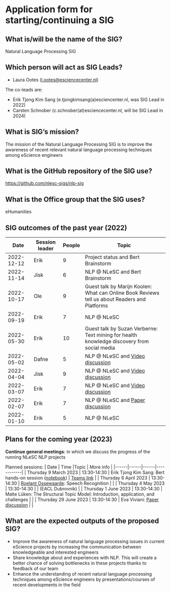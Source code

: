 # Application form for starting/continuing a SIG

## What is/will be the name of the SIG?
Natural Language Processing SIG

## Which person will act as SIG Leads?
- Laura Ootes (l.ootes@esciencecenter.nl)

The co-leads are:
- Erik Tjong Kim Sang (e.tjongkimsang(a)esciencenter.nl, was SIG Lead in 2022)
- Carsten Schnober (c.schnober(at)esciencecenter.nl, will be SIG Lead in 2024)

## What is SIG’s mission?
The mission of the Natural Language Processing SIG is to improve the awareness of recent relevant natural language processing techniques among eScience engineers

## What is the GitHub repository of the SIG use?
https://github.com/nlesc-sigs/nlp-sig

## What is the Office group that the SIG uses?
eHumanities

## SIG outcomes of the past year (2022)
| Date | Session leader | People | Topic |
|------|----------------|--------|-------|
| 2022-12-12 | Erik | 9 | Project status and Bert Brainstorm |
| 2022-11-14 | Jisk | 6 | NLP @ NLeSC and Bert Brainstorm |
| 2022-10-17 | Ole  | 9 | Guest talk by Marijn Koolen: What can Online Book Reviews tell us about Readers and Platforms | 
| 2022-09-19 | Erik | 7 | NLP @ NLeSC | 
| 2022-05-30 | Erik |10 | Guest talk by Suzan Verberne: Text mining for health knowledge discovery from social media | 
| 2022-05-02 | Dafne| 5 | NLP @ NLeSC and [Video discussion](https://www.youtube.com/watch?v=N5c2X8vhfBE) |
| 2022-04-04 | Jisk | 9 | NLP @ NLeSC and [Video discussion](https://underline.io/events/122/sessions/4318/lecture/22613-industry-invited-talk-project-debater---from-grand-challenge-to-business-applications,-behind-the-scenes-and-lessons-learned---aya-soffer) |
| 2022-03-07 | Erik | 7 | NLP @ NLeSC and [Video discussion](https://www.youtube.com/watch?v=-G09F856lU4) |
| 2022-02-07 | Erik | 7 | NLP @ NLeSC and [Paper discussion](https://aclanthology.org/2021.emnlp-main.818/) |
| 2022-01-10 | Erik | 5 | NLP @ NLeSC |


## Plans for the coming year (2023)
<!--  help text goes here  -->
**Continue general meetings**: in which we discuss the progress of the running NLeSC NLP projects

Planned sessions:
| Date | Time |Topic | More info |
|------|------|------|------------|
| Thursday 9 March 2023 | 13:30-14:30 | Erik Tjong Kim Sang: Bert hands-on session ([notebook](https://github.com/eriktks/bert_tutorial)) | [Teams link](https://teams.microsoft.com/dl/launcher/launcher.html?url=%2F_%23%2Fl%2Fmeetup-join%2F19%3Ameeting_ZDJkOWIyMGUtZjgzNC00MmEzLWFiOWUtYTMzY2M1MDZhYmNk%40thread.v2%2F0%3Fcontext%3D%257b%2522Tid%2522%253a%2522aa3aeacc-6307-42b2-ac05-787dd5c32574%2522%252c%2522Oid%2522%253a%2522bcbbafe4-e50f-4f75-9e56-e8a65f2b791e%2522%257d%26anon%3Dtrue&type=meetup-join&deeplinkId=81ecf3d3-6e57-4714-bbdb-5ffe06ff223c&directDl=true&msLaunch=true&enableMobilePage=true) |
| Thursday 6 April 2023 | 13:30-14:30 | [Roelant Ossewaarde](https://www.internationalhu.com/research/researchers/roelant-ossewaarde): Speech Recognition |  |
| Thursday 4 May 2023 | 13:30-14:30 |  | (EACL Dubrovnik) |
| Thursday 1 June 2023 | 13:30-14:30 | Malte L&uuml;ken: The Structural Topic Model: Introduction, application, and challenges |  |
| Thursday 29 June 2023 | 13:30-14:30 | Eva Viviani: [Paper discussion](https://arxiv.org/pdf/2302.07232.pdf) | |



## What are the expected outputs of the proposed SIG?
- Improve the awareness of natural language processing issues in current eScience projects by increasing the communication between knowledgeable and interested engineers
- Share knowledge about and experiences with NLP. This will create a better chance of solving bottlenecks in these projects thanks to feedback of our team
- Enhance the understanding of recent natural language processing techniques among eScience engineers by presentations/courses of recent developments in the field

